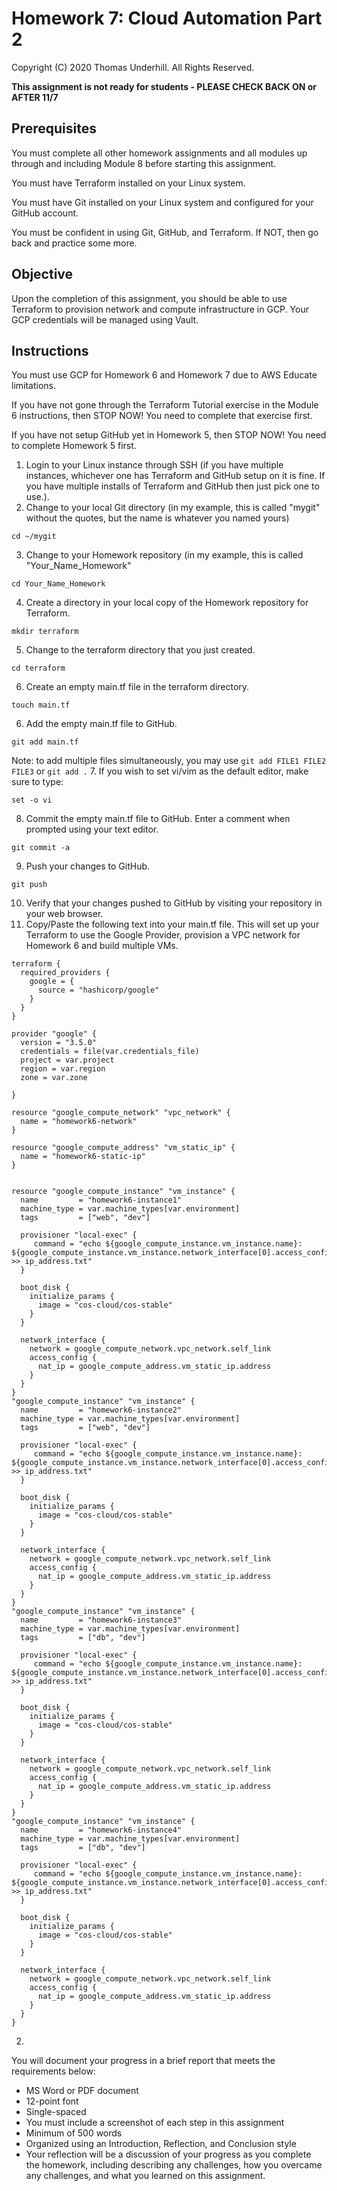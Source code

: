 # Homework 7: Cloud Automation Part 2
Copyright (C) 2020 Thomas Underhill.  All Rights Reserved.

****This assignment is not ready for students - PLEASE CHECK BACK ON or AFTER 11/7****

## Prerequisites

You must complete all other homework assignments and all modules up through and including Module 8 before starting this assignment.

You must have Terraform installed on your Linux system.  

You must have Git installed on your Linux system and configured for your GitHub account.

You must be confident in using Git, GitHub, and Terraform.  If NOT, then go back and practice some more.

## Objective
Upon the completion of this assignment, you should be able to use Terraform to provision network and compute infrastructure in GCP.  Your GCP credentials will be managed using Vault.

## Instructions
You must use GCP for Homework 6 and Homework 7 due to AWS Educate limitations.

If you have not gone through the Terraform Tutorial exercise in the Module 6 instructions, then STOP NOW!  You need to complete that exercise first.

If you have not setup GitHub yet in Homework 5, then STOP NOW!  You need to complete Homework 5 first.

1. Login to your Linux instance through SSH (if you have multiple instances, whichever one has Terraform and GitHub setup on it is fine.  If you have multiple installs of Terraform and GitHub then just pick one to use.).
2. Change to your local Git directory (in my example, this is called "mygit" without the quotes, but the name is whatever you named yours)
```
cd ~/mygit
```
3. Change to your Homework repository (in my example, this is called "Your_Name_Homework"
```
cd Your_Name_Homework
```
4. Create a directory in your local copy of the Homework repository for Terraform.
```
mkdir terraform
```
5. Change to the terraform directory that you just created.
```
cd terraform
```
6. Create an empty main.tf file in the terraform directory.
```
touch main.tf
```
6. Add the empty main.tf file to GitHub.
```
git add main.tf
```
Note: to add multiple files simultaneously, you may use ```git add FILE1 FILE2 FILE3``` or ```git add .```
7. If you wish to set vi/vim as the default editor, make sure to type:
```
set -o vi
```
8. Commit the empty main.tf file to GitHub.  Enter a comment when prompted using your text editor.
```
git commit -a
```
9. Push your changes to GitHub.
```
git push
```
10. Verify that your changes pushed to GitHub by visiting your repository in your web browser.
11. Copy/Paste the following text into your main.tf file.  This will set up your Terraform to use the Google Provider, provision a VPC network for Homework 6 and build multiple VMs.

```
terraform {
  required_providers {
    google = {
      source = "hashicorp/google"
    }
  }
}

provider "google" {
  version = "3.5.0"
  credentials = file(var.credentials_file)
  project = var.project
  region = var.region
  zone = var.zone

}

resource "google_compute_network" "vpc_network" {
  name = "homework6-network"
}

resource "google_compute_address" "vm_static_ip" {
  name = "homework6-static-ip"
}


resource "google_compute_instance" "vm_instance" {
  name         = "homework6-instance1"
  machine_type = var.machine_types[var.environment]
  tags         = ["web", "dev"]

  provisioner "local-exec" {
     command = "echo ${google_compute_instance.vm_instance.name}:  ${google_compute_instance.vm_instance.network_interface[0].access_config[0].nat_ip} >> ip_address.txt"
  }

  boot_disk {
    initialize_params {
      image = "cos-cloud/cos-stable"
    }
  }

  network_interface {
    network = google_compute_network.vpc_network.self_link
    access_config {
      nat_ip = google_compute_address.vm_static_ip.address
    }
  }
}
"google_compute_instance" "vm_instance" {
  name         = "homework6-instance2"
  machine_type = var.machine_types[var.environment]
  tags         = ["web", "dev"]

  provisioner "local-exec" {
     command = "echo ${google_compute_instance.vm_instance.name}:  ${google_compute_instance.vm_instance.network_interface[0].access_config[0].nat_ip} >> ip_address.txt"
  }

  boot_disk {
    initialize_params {
      image = "cos-cloud/cos-stable"
    }
  }

  network_interface {
    network = google_compute_network.vpc_network.self_link
    access_config {
      nat_ip = google_compute_address.vm_static_ip.address
    }
  }
}
"google_compute_instance" "vm_instance" {
  name         = "homework6-instance3"
  machine_type = var.machine_types[var.environment]
  tags         = ["db", "dev"]

  provisioner "local-exec" {
     command = "echo ${google_compute_instance.vm_instance.name}:  ${google_compute_instance.vm_instance.network_interface[0].access_config[0].nat_ip} >> ip_address.txt"
  }

  boot_disk {
    initialize_params {
      image = "cos-cloud/cos-stable"
    }
  }

  network_interface {
    network = google_compute_network.vpc_network.self_link
    access_config {
      nat_ip = google_compute_address.vm_static_ip.address
    }
  }
}
"google_compute_instance" "vm_instance" {
  name         = "homework6-instance4"
  machine_type = var.machine_types[var.environment]
  tags         = ["db", "dev"]

  provisioner "local-exec" {
     command = "echo ${google_compute_instance.vm_instance.name}:  ${google_compute_instance.vm_instance.network_interface[0].access_config[0].nat_ip} >> ip_address.txt"
  }

  boot_disk {
    initialize_params {
      image = "cos-cloud/cos-stable"
    }
  }

  network_interface {
    network = google_compute_network.vpc_network.self_link
    access_config {
      nat_ip = google_compute_address.vm_static_ip.address
    }
  }
}
```
2.



You will document your progress in a brief report that meets the requirements below:
<ul>
  <li>MS Word or PDF document
  <li>12-point font
  <li>Single-spaced
  <li>You must include a screenshot of each step in this assignment
  <li>Minimum of 500 words
  <li>Organized using an Introduction, Reflection, and Conclusion style
  <li>Your reflection will be a discussion of your progress as you complete the homework, including describing any challenges, how you overcame any challenges, and what you learned on this assignment.
</ul>
